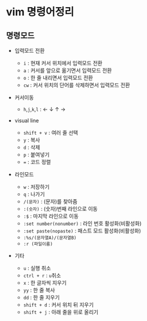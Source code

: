 # vim 명령어정리
## 명령모드
+ 입력모드 전환
	+ `i` : 현재 커서 위치에서 입력모드 전환
	+ `a` : 커서를 앞으로 옮기면서 입력모드 전환
	+ `o` : 한 줄 내리면서 입력모드 전환
	+ `cw` : 커서 위치의 단어를 삭제하면서 입력모드 전환
   
+ 커서이동
	+ `h`,`j`,`k`,`l` : ← ↓ ↑ →
   
+ visual line
	+ `shift + v` : 여러 줄 선택
	+ `y` : 복사
	+ `d` : 삭제
	+ `p` : 붙여넣기
	+ `=` : 코드 정렬

+ 라인모드
	+ `w` : 저장하기
	+ `q` : 나가기
	+ `/(문자)` : (문자)를 찾아줌
	+ `:(숫자)` : (숫자)번째 라인으로 이동
	+ `:$` : 마지막 라인으로 이동
	+ `:set number(nonumber)` : 라인 번호 활성화(비활성화)
	+ `:set paste(nopaste)` : 패스트 모드 활성화(비활성화)
	+ `:%s/(문자열A)/(문자열B)`
	+ `:r (파일이름)`

+ 기타
	+ `u` : 실행 취소
	+ `ctrl + r` : `u`취소
	+ `x` : 한 글자씩 지우기
	+ `yy` : 한 줄 복사
	+ `dd` : 한 줄 지우기
	+ `shift + d` : 커서 위치 뒤 지우기
	+ `shift + j` : 아래 줄을 위로 올리기